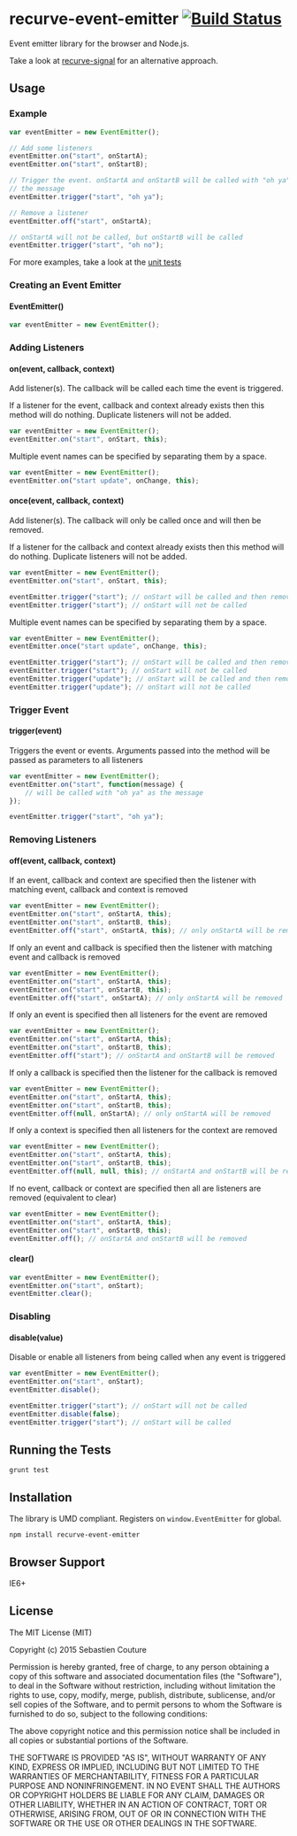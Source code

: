 recurve-event-emitter [![Build Status](https://secure.travis-ci.org/sebastiencouture/recurve-event-emitter.png?branch=master)](https://travis-ci.org/sebastiencouture/recurve-event-emitter)
===

Event emitter library for the browser and Node.js.

Take a look at [recurve-signal](http://github.com/sebastiencouture/recurve-signal) for an alternative approach.

## Usage

### Example

```javascript
var eventEmitter = new EventEmitter();

// Add some listeners
eventEmitter.on("start", onStartA);
eventEmitter.on("start", onStartB);

// Trigger the event. onStartA and onStartB will be called with "oh ya" as
// the message
eventEmitter.trigger("start", "oh ya");

// Remove a listener
eventEmitter.off("start", onStartA);

// onStartA will not be called, but onStartB will be called
eventEmitter.trigger("start", "oh no");
```

For more examples, take a look at the [unit tests](test/recurve-event-emitter.spec.js)

### Creating an Event Emitter

#### EventEmitter()

```javascript
var eventEmitter = new EventEmitter();
```

### Adding Listeners

#### on(event, callback, context)

Add listener(s). The callback will be called each time the event is triggered.

If a listener for the event, callback and context already exists then this method will do nothing. Duplicate
listeners will not be added.

```javascript
var eventEmitter = new EventEmitter();
eventEmitter.on("start", onStart, this);
```

Multiple event names can be specified by separating them by a space.

```javascript
var eventEmitter = new EventEmitter();
eventEmitter.on("start update", onChange, this);
```

#### once(event, callback, context)

Add listener(s). The callback will only be called once and will then be removed.

If a listener for the callback and context already exists then this method will do nothing. Duplicate
listeners will not be added.

```javascript
var eventEmitter = new EventEmitter();
eventEmitter.on("start", onStart, this);

eventEmitter.trigger("start"); // onStart will be called and then removed as a listener
eventEmitter.trigger("start"); // onStart will not be called
```
Multiple event names can be specified by separating them by a space.

```javascript
var eventEmitter = new EventEmitter();
eventEmitter.once("start update", onChange, this);

eventEmitter.trigger("start"); // onStart will be called and then removed as a listener
eventEmitter.trigger("start"); // onStart will not be called
eventEmitter.trigger("update"); // onStart will be called and then removed as a listener
eventEmitter.trigger("update"); // onStart will not be called
```

### Trigger Event

#### trigger(event)

Triggers the event or events. Arguments passed into the method will be passed as parameters to all listeners

```javascript
var eventEmitter = new EventEmitter();
eventEmitter.on("start", function(message) {
    // will be called with "oh ya" as the message
});

eventEmitter.trigger("start", "oh ya");
```

### Removing Listeners

#### off(event, callback, context)

If an event, callback and context are specified then the listener with matching event, callback and context is removed

```javascript
var eventEmitter = new EventEmitter();
eventEmitter.on("start", onStartA, this);
eventEmitter.on("start", onStartB, this);
eventEmitter.off("start", onStartA, this); // only onStartA will be removed
```

If only an event and callback is specified then the listener with matching event and callback is removed

```javascript
var eventEmitter = new EventEmitter();
eventEmitter.on("start", onStartA, this);
eventEmitter.on("start", onStartB, this);
eventEmitter.off("start", onStartA); // only onStartA will be removed
```

If only an event is specified then all listeners for the event are removed

```javascript
var eventEmitter = new EventEmitter();
eventEmitter.on("start", onStartA, this);
eventEmitter.on("start", onStartB, this);
eventEmitter.off("start"); // onStartA and onStartB will be removed
```

If only a callback is specified then the listener for the callback is removed

```javascript
var eventEmitter = new EventEmitter();
eventEmitter.on("start", onStartA, this);
eventEmitter.on("start", onStartB, this);
eventEmitter.off(null, onStartA); // only onStartA will be removed
```

If only a context is specified then all listeners for the context are removed

```javascript
var eventEmitter = new EventEmitter();
eventEmitter.on("start", onStartA, this);
eventEmitter.on("start", onStartB, this);
eventEmitter.off(null, null, this); // onStartA and onStartB will be removed
```

If no event, callback or context are specified then all are listeners are removed (equivalent to clear)

```javascript
var eventEmitter = new EventEmitter();
eventEmitter.on("start", onStartA, this);
eventEmitter.on("start", onStartB, this);
eventEmitter.off(); // onStartA and onStartB will be removed
```

#### clear()

```javascript
var eventEmitter = new EventEmitter();
eventEmitter.on("start", onStart);
eventEmitter.clear();
```

### Disabling

#### disable(value)

Disable or enable all listeners from being called when any event is triggered

```javascript
var eventEmitter = new EventEmitter();
eventEmitter.on("start", onStart);
eventEmitter.disable();

eventEmitter.trigger("start"); // onStart will not be called
eventEmitter.disable(false);
eventEmitter.trigger("start"); // onStart will be called
```

## Running the Tests

```
grunt test
```

## Installation

The library is UMD compliant. Registers on `window.EventEmitter` for global.

```
npm install recurve-event-emitter
```

## Browser Support

IE6+

## License

The MIT License (MIT)

Copyright (c) 2015 Sebastien Couture

Permission is hereby granted, free of charge, to any person obtaining a copy of
this software and associated documentation files (the "Software"), to deal in
the Software without restriction, including without limitation the rights to
use, copy, modify, merge, publish, distribute, sublicense, and/or sell copies of
the Software, and to permit persons to whom the Software is furnished to do so,
subject to the following conditions:

The above copyright notice and this permission notice shall be included in all
copies or substantial portions of the Software.

THE SOFTWARE IS PROVIDED "AS IS", WITHOUT WARRANTY OF ANY KIND, EXPRESS OR
IMPLIED, INCLUDING BUT NOT LIMITED TO THE WARRANTIES OF MERCHANTABILITY, FITNESS
FOR A PARTICULAR PURPOSE AND NONINFRINGEMENT. IN NO EVENT SHALL THE AUTHORS OR
COPYRIGHT HOLDERS BE LIABLE FOR ANY CLAIM, DAMAGES OR OTHER LIABILITY, WHETHER
IN AN ACTION OF CONTRACT, TORT OR OTHERWISE, ARISING FROM, OUT OF OR IN
CONNECTION WITH THE SOFTWARE OR THE USE OR OTHER DEALINGS IN THE SOFTWARE.